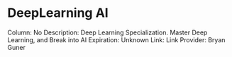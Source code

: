 # DeepLearning AI

Column: No
Description: Deep Learning Specialization. Master Deep Learning, and Break into AI
Expiration: Unknown
Link: Link
Provider: Bryan Guner

